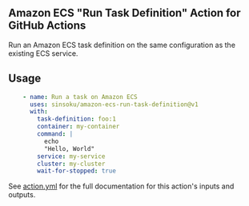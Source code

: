 ## Amazon ECS "Run Task Definition" Action for GitHub Actions

Run an Amazon ECS task definition on the same configuration as the existing ECS service.

## Usage

```yaml
    - name: Run a task on Amazon ECS
      uses: sinsoku/amazon-ecs-run-task-definition@v1
      with:
        task-definition: foo:1
        container: my-container
        command: |
          echo
          "Hello, World"
        service: my-service
        cluster: my-cluster
        wait-for-stopped: true
```

See [action.yml](action.yml) for the full documentation for this action's inputs and outputs.

